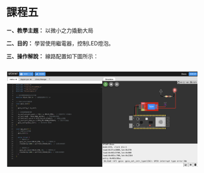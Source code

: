 # 課程五

**ㄧ、教學主題：** 以微小之力撬動大局
	
**二、目的：** 學習使用繼電器，控制LED燈泡。

**三、操作解說：** 線路配置如下圖所示：

<br>
<div align="center">
	<img src="./Wokwi截圖.png" alt="Editor" width="500">
</div>
<br>
